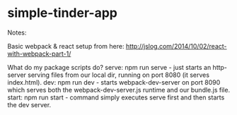 # simple-tinder-app


Notes:

Basic webpack & react setup from here: http://jslog.com/2014/10/02/react-with-webpack-part-1/

What do my package scripts do?
serve: npm run serve - just starts an http-server serving files from our local dir, running on port 8080 (it serves index.html).
dev: npm run dev - starts webpack-dev-server on port 8090 which serves both the webpack-dev-server.js runtime and our bundle.js file.
start: npm run start - command simply executes serve first and then starts the dev server.
